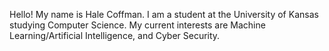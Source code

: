 Hello! My name is Hale Coffman.
I am a student at the University of Kansas studying Computer Science.
My current interests are Machine Learning/Artificial Intelligence, and Cyber Security.
